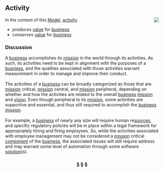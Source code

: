 ## Activity

<img src="https://github.com/nikboyd/sample-domain/raw/master/images/activity.svg" align="right"/>

In the context of this [Model](model.md), [activity](https://github.com/nikboyd/sample-domain/blob/master/activity.md)

* <i>produces</i> [value](https://github.com/nikboyd/sample-domain/blob/master/value.md) for [business](https://github.com/nikboyd/sample-domain/blob/master/business.md)
* <i>conserves</i> [value](https://github.com/nikboyd/sample-domain/blob/master/value.md) for [business](https://github.com/nikboyd/sample-domain/blob/master/business.md)

### Discussion

A [business](https://github.com/nikboyd/sample-domain/blob/master/business.md) accomplishes its [mission](https://github.com/nikboyd/sample-domain/blob/master/mission.md) in the world through its activities.
As such, its activities need to be kept in alignment with the purposes of a [business](https://github.com/nikboyd/sample-domain/blob/master/business.md), and the
qualities associated with those activities warrant measurement in order to manage and improve their conduct.<br/><br/>The activities of a [business](https://github.com/nikboyd/sample-domain/blob/master/business.md) can be broadly categorized as those that are [mission](https://github.com/nikboyd/sample-domain/blob/master/mission.md) critical, [mission](https://github.com/nikboyd/sample-domain/blob/master/mission.md) central,
and [mission](https://github.com/nikboyd/sample-domain/blob/master/mission.md) peripheral, depending on whether and how the activities are related to the overall [business](https://github.com/nikboyd/sample-domain/blob/master/business.md) [mission](https://github.com/nikboyd/sample-domain/blob/master/mission.md) and [vision](https://github.com/nikboyd/sample-domain/blob/master/vision.md).
Even though peripheral to its [mission](https://github.com/nikboyd/sample-domain/blob/master/mission.md), some activities are supportive and essential, and thus still required to
accomplish the [business](https://github.com/nikboyd/sample-domain/blob/master/business.md) [mission](https://github.com/nikboyd/sample-domain/blob/master/mission.md).<br/><br/>For example, a [business](https://github.com/nikboyd/sample-domain/blob/master/business.md) of nearly any size will require human re[sources](https://github.com/nikboyd/sample-domain/blob/master/source.md), and specific regulatory policies
will be in place within a legal framework for appropriately hiring and firing employees.
So, while the activities associated with employee management may not be considered a [mission](https://github.com/nikboyd/sample-domain/blob/master/mission.md) critical [component](https://github.com/nikboyd/sample-domain/blob/master/component.md)
of the [business](https://github.com/nikboyd/sample-domain/blob/master/business.md), the associated issues will still require address and may warrant some level of automation
through some software [solution](https://github.com/nikboyd/sample-domain/blob/master/solution.md)(s).


<h3 align="center"><b>&sect; &sect; &sect;</b></h3>
